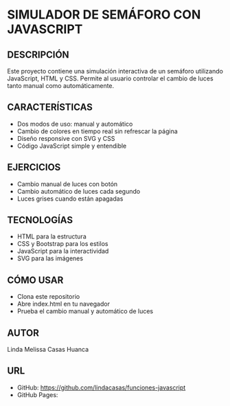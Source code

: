 # SIMULADOR DE SEMÁFORO CON JAVASCRIPT

## DESCRIPCIÓN

Este proyecto contiene una simulación interactiva de un semáforo utilizando JavaScript, HTML y CSS. Permite al usuario controlar el cambio de luces tanto manual como automáticamente.

## CARACTERÍSTICAS

- Dos modos de uso: manual y automático
- Cambio de colores en tiempo real sin refrescar la página
- Diseño responsive con SVG y CSS
- Código JavaScript simple y entendible

## EJERCICIOS

- Cambio manual de luces con botón
- Cambio automático de luces cada segundo
- Luces grises cuando están apagadas

## TECNOLOGÍAS

- HTML para la estructura
- CSS y Bootstrap para los estilos
- JavaScript para la interactividad
- SVG para las imágenes

## CÓMO USAR

- Clona este repositorio
- Abre index.html en tu navegador
- Prueba el cambio manual y automático de luces

## AUTOR

Linda Melissa Casas Huanca

## URL

- GitHub: https://github.com/lindacasas/funciones-javascript
- GitHub Pages: